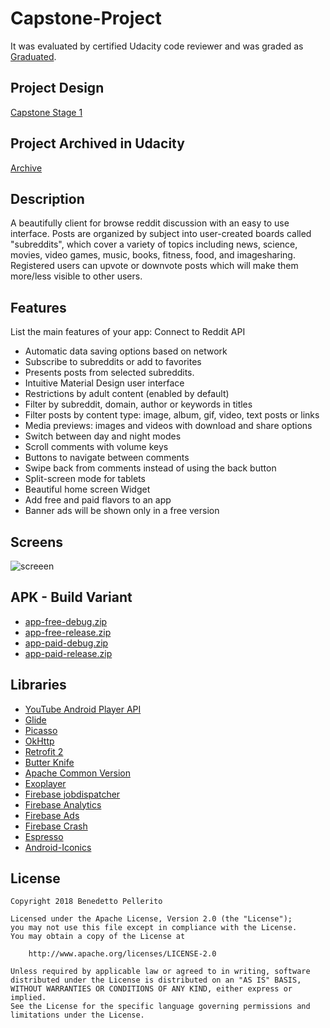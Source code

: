 <!--
<a style="margin-bottom: 0;" 
	href='https://play.google.com/store/apps/details?id=info.pelleritoudacity.android.rcapstone'>
	<img alt='Get it on Google Play' 
	src='https://play.google.com/intl/en_us/badges/images/generic/en_badge_web_generic.png' height="80px"/>
</a>
-->
# Capstone-Project
It was evaluated by certified Udacity code reviewer and was graded as [Graduated](https://confirm.udacity.com/LD4VZMP4).

## Project Design
[Capstone Stage 1](https://github.com/benepell/Capstone-Project-Devel/files/2562037/Capstone_Stage1.pdf)

## Project Archived in Udacity
[Archive](https://github.com/benepell/Capstone-Project-Devel/files/2617998/archive.zip)

## Description
A beautifully client for browse reddit discussion with an easy to use interface.
Posts are organized by subject into user-created boards called "subreddits", which cover a variety of
topics including news, science, movies, video games, music, books, fitness, food, and imagesharing.
Registered users can upvote or downvote posts which will make them more/less visible to
other users.

## Features
List the main features of your app:
Connect to Reddit API
* Automatic data saving options based on network
* Subscribe to subreddits or add to favorites
* Presents posts from selected subreddits.
* Intuitive Material Design user interface
* Restrictions by adult content (enabled by default)
* Filter by subreddit, domain, author or keywords in titles
* Filter posts by content type: image, album, gif, video, text posts or links
* Media previews: images and videos with download and share options
* Switch between day and night modes
* Scroll comments with volume keys
* Buttons to navigate between comments
* Swipe back from comments instead of using the back button
* Split-screen mode for tablets
* Beautiful home screen Widget
* Add free and paid flavors to an app
* Banner ads will be shown only in a free version

## Screens
![screeen](https://user-images.githubusercontent.com/18085976/48212482-f83c8b00-e37b-11e8-91df-476fa7e77090.png)

## APK - Build Variant
* [app-free-debug.zip](https://github.com/benepell/Capstone-Project/files/2989180/app-free-debug.zip)
* [app-free-release.zip](https://github.com/benepell/Capstone-Project/files/2989162/app-free-release.zip)
* [app-paid-debug.zip](https://github.com/benepell/Capstone-Project/files/2989203/app-paid-debug.zip)
* [app-paid-release.zip](https://github.com/benepell/Capstone-Project/files/2989128/app-paid-release.zip)


## Libraries
* [YouTube Android Player API](https://developers.google.com/youtube/android/player/setup)
* [Glide](https://github.com/bumptech/glide)
* [Picasso](http://square.github.io/picasso/)
* [OkHttp](https://github.com/square/okhttp)
* [Retrofit 2](https://square.github.io/retrofit/)
* [Butter Knife](https://jakewharton.github.io/butterknife/)
* [Apache Common Version](http://commons.apache.org/)
* [Exoplayer](https://github.com/google/ExoPlayer/)
* [Firebase jobdispatcher ](https://github.com/firebase/firebase-jobdispatcher-android/)
* [Firebase Analytics ](https://firebase.google.com/docs/analytics/android/start/)
* [Firebase Ads ](https://firebase.google.com/docs/admob/admob-firebase)
* [Firebase Crash](https://firebase.google.com/docs/android/setup)
* [Espresso](https://github.com/firebase/firoid.com/training/testing/espresso/index.html)
* [Android-Iconics](https://github.com/mikepenz/Android-Iconics)

## License

    Copyright 2018 Benedetto Pellerito

    Licensed under the Apache License, Version 2.0 (the "License");
    you may not use this file except in compliance with the License.
    You may obtain a copy of the License at

        http://www.apache.org/licenses/LICENSE-2.0

    Unless required by applicable law or agreed to in writing, software
    distributed under the License is distributed on an "AS IS" BASIS,
    WITHOUT WARRANTIES OR CONDITIONS OF ANY KIND, either express or implied.
    See the License for the specific language governing permissions and
    limitations under the License.
